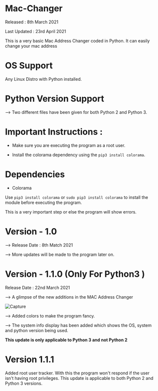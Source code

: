 # Mac-Changer

Released : 8th March 2021

Last Updated : 23rd April 2021

This is a very basic Mac Address Changer coded in Python. It can easily change your mac address

# OS Support

Any Linux Distro with Python installed.

# Python Version Support

--> Two different files have been given for both Python 2 and Python 3.

# Important Instructions : 

* Make sure you are executing the program as a root user. 

* Install the colorama dependency using the `pip3 install colorama`. 


# Dependencies 

* Colorama

Use `pip3 install colorama` or `sudo pip3 install colorama` to install the module before executing the program. 

This is a very important step or else the program will show errors. 

# Version - 1.0
 
--> Release Date : 8th Match 2021 

--> More updates will be made to the program later on.

# Version - 1.1.0 (Only For Python3 )

Release Date : 22nd March 2021

--> A glimpse of the new additions in the MAC Address Changer

![Capture](https://user-images.githubusercontent.com/68228966/111973174-3ccbba00-8b24-11eb-8155-c4875c08293a.PNG)

--> Added colors to make the program fancy.

--> The system info display has been added which shows the OS, system and python version being used.

**This update is only applicable to Python 3 and not Python 2**

# Version 1.1.1

Added root user tracker. With this the program won't respond if the user isn't having root privileges. This update is applicable to both Python 2 and Python 3 versions.

